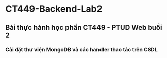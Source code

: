 # CT449-Backend-Lab2
## Bài thực hành học phần CT449 - PTUD Web buổi 2
### Cài đặt thư viện MongoDB và các handler thao tác trên CSDL
